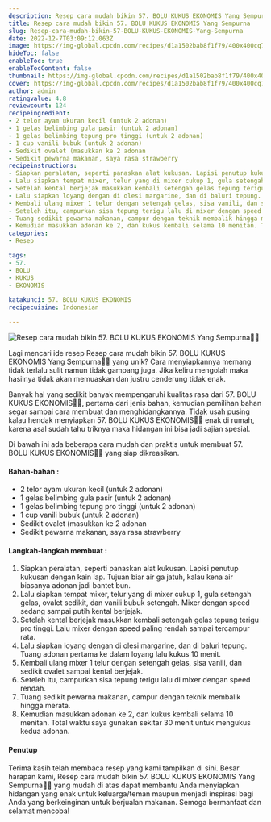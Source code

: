 ```yaml
---
description: Resep cara mudah bikin 57. BOLU KUKUS EKONOMIS Yang Sempurna"
title: Resep cara mudah bikin 57. BOLU KUKUS EKONOMIS Yang Sempurna
slug: Resep-cara-mudah-bikin-57-BOLU-KUKUS-EKONOMIS-Yang-Sempurna
date: 2022-12-7T03:09:12.063Z
image: https://img-global.cpcdn.com/recipes/d1a1502bab8f1f79/400x400cq70/photo.jpg
hideToc: false
enableToc: true
enableTocContent: false
thumbnail: https://img-global.cpcdn.com/recipes/d1a1502bab8f1f79/400x400cq70/photo.jpg
cover: https://img-global.cpcdn.com/recipes/d1a1502bab8f1f79/400x400cq70/photo.jpg
author: admin
ratingvalue: 4.8
reviewcount: 124
recipeingredient:
- 2 telor ayam ukuran kecil (untuk 2 adonan)
- 1 gelas belimbing gula pasir (untuk 2 adonan)
- 1 gelas belimbing tepung pro tinggi (untuk 2 adonan)
- 1 cup vanili bubuk (untuk 2 adonan)
- Sedikit ovalet (masukkan ke 2 adonan
- Sedikit pewarna makanan, saya rasa strawberry
recipeinstructions:
- Siapkan peralatan, seperti panaskan alat kukusan. Lapisi penutup kukusan dengan kain lap. Tujuan biar air ga jatuh, kalau kena air biasanya adonan jadi bantet bun.
- Lalu siapkan tempat mixer, telur yang di mixer cukup 1, gula setengah gelas, ovalet sedikit, dan vanili bubuk setengah. Mixer dengan speed sedang sampai putih kental berjejak.
- Setelah kental berjejak masukkan kembali setengah gelas tepung terigu pro tinggi. Lalu mixer dengan speed paling rendah sampai tercampur rata.
- Lalu siapkan loyang dengan di olesi margarine, dan di baluri tepung. Tuang adonan pertama ke dalam loyang lalu kukus 10 menit.
- Kembali ulang mixer 1 telur dengan setengah gelas, sisa vanili, dan sedikit ovalet sampai kental berjejak.
- Seteleh itu, campurkan sisa tepung terigu lalu di mixer dengan speed rendah.
- Tuang sedikit pewarna makanan, campur dengan teknik membalik hingga merata.
- Kemudian masukkan adonan ke 2, dan kukus kembali selama 10 menitan. Total waktu saya gunakan sekitar 30 menit untuk mengukus kedua adonan.
categories:
- Resep

tags:
- 57.
- BOLU
- KUKUS
- EKONOMIS

katakunci: 57. BOLU KUKUS EKONOMIS
recipecuisine: Indonesian

---
```


![Resep cara mudah bikin 57. BOLU KUKUS EKONOMIS Yang Sempurna👩‍🍳](https://img-global.cpcdn.com/recipes/d1a1502bab8f1f79/400x400cq70/photo.jpg)

Lagi mencari ide resep Resep cara mudah bikin 57. BOLU KUKUS EKONOMIS Yang Sempurna👩‍🍳 yang unik? Cara menyiapkannya memang tidak terlalu sulit namun tidak gampang juga. Jika keliru mengolah maka hasilnya tidak akan memuaskan dan justru cenderung tidak enak.

Banyak hal yang sedikit banyak mempengaruhi kualitas rasa dari 57. BOLU KUKUS EKONOMIS👩‍🍳, pertama dari jenis bahan, kemudian pemilihan bahan segar sampai cara membuat dan menghidangkannya. Tidak usah pusing kalau hendak menyiapkan 57. BOLU KUKUS EKONOMIS👩‍🍳 enak di rumah, karena asal sudah tahu triknya maka hidangan ini bisa jadi sajian spesial.

Di bawah ini ada beberapa cara mudah dan praktis untuk membuat 57. BOLU KUKUS EKONOMIS👩‍🍳 yang siap dikreasikan.

<!--inarticleads1-->

#### Bahan-bahan :

- 2 telor ayam ukuran kecil (untuk 2 adonan)
- 1 gelas belimbing gula pasir (untuk 2 adonan)
- 1 gelas belimbing tepung pro tinggi (untuk 2 adonan)
- 1 cup vanili bubuk (untuk 2 adonan)
- Sedikit ovalet (masukkan ke 2 adonan
- Sedikit pewarna makanan, saya rasa strawberry

<!--inarticleads2-->

#### Langkah-langkah membuat :

1. Siapkan peralatan, seperti panaskan alat kukusan. Lapisi penutup kukusan dengan kain lap. Tujuan biar air ga jatuh, kalau kena air biasanya adonan jadi bantet bun.
1. Lalu siapkan tempat mixer, telur yang di mixer cukup 1, gula setengah gelas, ovalet sedikit, dan vanili bubuk setengah. Mixer dengan speed sedang sampai putih kental berjejak.
1. Setelah kental berjejak masukkan kembali setengah gelas tepung terigu pro tinggi. Lalu mixer dengan speed paling rendah sampai tercampur rata.
1. Lalu siapkan loyang dengan di olesi margarine, dan di baluri tepung. Tuang adonan pertama ke dalam loyang lalu kukus 10 menit.
1. Kembali ulang mixer 1 telur dengan setengah gelas, sisa vanili, dan sedikit ovalet sampai kental berjejak.
1. Seteleh itu, campurkan sisa tepung terigu lalu di mixer dengan speed rendah.
1. Tuang sedikit pewarna makanan, campur dengan teknik membalik hingga merata.
1. Kemudian masukkan adonan ke 2, dan kukus kembali selama 10 menitan. Total waktu saya gunakan sekitar 30 menit untuk mengukus kedua adonan.

#### Penutup

Terima kasih telah membaca resep yang kami tampilkan di sini. Besar harapan kami, Resep cara mudah bikin 57. BOLU KUKUS EKONOMIS Yang Sempurna👩‍🍳 yang mudah di atas dapat membantu Anda menyiapkan hidangan yang enak untuk keluarga/teman maupun menjadi inspirasi bagi Anda yang berkeinginan untuk berjualan makanan. Semoga bermanfaat dan selamat mencoba!